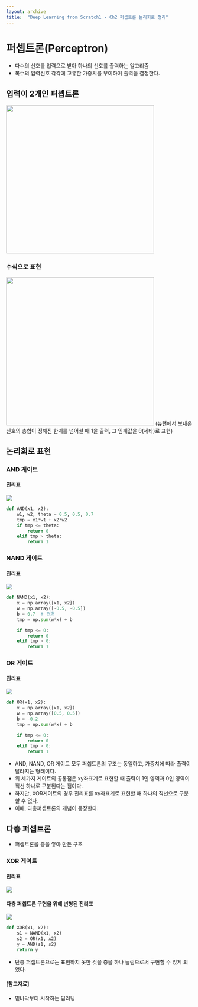 ```yaml
---
layout: archive
title:  "Deep Learning from Scratch1 - Ch2 퍼셉트론 논리회로 정리"
---
```


# 퍼셉트론(Perceptron)
- 다수의 신호를 입력으로 받아 하나의 신호를 출력하는 알고리즘
- 복수의 입력신호 각각에 고유한 가중치를 부여하여 출력을 결정한다.


## 입력이 2개인 퍼셉트론 
<img src="https://user-images.githubusercontent.com/59792046/114493531-ae93b100-9c55-11eb-8dc2-05a3a53201de.jpg" width="400">



### 수식으로 표현
<img src="https://user-images.githubusercontent.com/59792046/114494086-a720d780-9c56-11eb-85cc-b1609c04a595.jpg" width="400"> 
(뉴런에서 보내온 신호의 총합이 정해진 한계를 넘어설 때 1을 출력, 그 임계값을 θ(세타)로 표현)




## 논리회로 표현
### AND 게이트
#### 진리표
<img src="https://user-images.githubusercontent.com/59792046/116027067-dee44200-a68e-11eb-8e5c-d33009b868e1.PNG">

```python
def AND(x1, x2):
    w1, w2, theta = 0.5, 0.5, 0.7
    tmp = x1*w1 + x2*w2
    if tmp <= theta:
        return 0
    elif tmp > theta:
        return 1
```

### NAND 게이트
#### 진리표
<img src="https://user-images.githubusercontent.com/59792046/116027069-e1469c00-a68e-11eb-9bb3-6e7ba28f196b.PNG">

```python
def NAND(x1, x2):
    x = np.array([x1, x2])
    w = np.array([-0.5, -0.5])
    b = 0.7  # 편향
    tmp = np.sum(w*x) + b

    if tmp <= 0:
        return 0
    elif tmp > 0:
        return 1
```

### OR 게이트
#### 진리표
<img src="https://user-images.githubusercontent.com/59792046/116027072-e277c900-a68e-11eb-95a9-df4f10773f0f.PNG">

```python
def OR(x1, x2):
    x = np.array([x1, x2])
    w = np.array([0.5, 0.5])
    b = -0.2
    tmp = np.sum(w*x) + b

    if tmp <= 0:
        return 0
    elif tmp > 0:
        return 1
```
- AND, NAND, OR 게이트 모두 퍼셉트론의 구조는 동일하고, 가중치에 따라 출력이 달라지는 형태이다.
- 위 세가지 게이트의 공통점은 xy좌표계로 표현할 때 출력이 1인 영역과 0인 영역이 직선 하나로 구분된다는 점이다.
- 하지만, XOR게이트의 경우 진리표를 xy좌표계로 표현할 때 하나의 직선으로 구분할 수 없다. 
- 이때, 다층퍼셉트론의 개념이 등장한다.

## 다층 퍼셉트론
- 퍼셉트론을 층을 쌓아 만든 구조

### XOR 게이트
#### 진리표
<img src="https://user-images.githubusercontent.com/59792046/116027076-e4418c80-a68e-11eb-8244-dff44c1868ad.PNG">

#### 다층 퍼셉트론 구현을 위해 변형된 진리표
<img src="https://user-images.githubusercontent.com/59792046/116027079-e572b980-a68e-11eb-8f19-da68894cc44e.PNG">

```python
def XOR(x1, x2):
    s1 = NAND(x1, x2)
    s2 = OR(x1, x2)
    y = AND(s1, s2)
    return y
```

- 단층 퍼셉트론으로는 표현하지 못한 것을 층을 하나 늘림으로써 구현할 수 있게 되었다.


#### [참고자료]
- 밑바닥부터 시작하는 딥러닝
